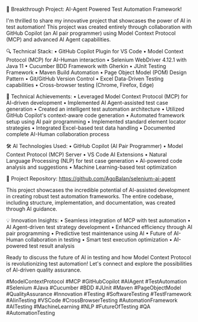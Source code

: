 🤖 Breakthrough Project: AI-Agent Powered Test Automation Framework!

I'm thrilled to share my innovative project that showcases the power of AI in test automation! This project was created entirely through collaboration with GitHub Copilot (an AI pair programmer) using Model Context Protocol (MCP) and advanced AI Agent capabilities.

🔍 Technical Stack:
• GitHub Copilot Plugin for VS Code
• Model Context Protocol (MCP) for AI-Human interaction
• Selenium WebDriver 4.12.1 with Java 11
• Cucumber BDD Framework with Gherkin
• JUnit Testing Framework
• Maven Build Automation
• Page Object Model (POM) Design Pattern
• Git/GitHub Version Control
• Excel Data-Driven Testing capabilities
• Cross-browser testing (Chrome, Firefox, Edge)

🌟 Technical Achievements:
• Leveraged Model Context Protocol (MCP) for AI-driven development
• Implemented AI Agent-assisted test case generation
• Created an intelligent test automation architecture
• Utilized GitHub Copilot's context-aware code generation
• Automated framework setup using AI pair programming
• Implemented standard element locator strategies
• Integrated Excel-based test data handling
• Documented complete AI-Human collaboration process

🛠️ AI Technologies Used:
• GitHub Copilot (AI Pair Programmer)
• Model Context Protocol (MCP) Server
• VS Code AI Extensions
• Natural Language Processing (NLP) for test case generation
• AI-powered code analysis and suggestions
• Machine Learning-based test optimization

🔗 Project Repository: https://github.com/AgoBalan/selenium-ai-agent

This project showcases the incredible potential of AI-assisted development in creating robust test automation frameworks. The entire codebase, including structure, implementation, and documentation, was created through AI guidance.

💡 Innovation Insights:
• Seamless integration of MCP with test automation
• AI Agent-driven test strategy development
• Enhanced efficiency through AI pair programming
• Predictive test maintenance using AI
• Future of AI-Human collaboration in testing
• Smart test execution optimization
• AI-powered test result analysis

Ready to discuss the future of AI in testing and how Model Context Protocol is revolutionizing test automation! Let's connect and explore the possibilities of AI-driven quality assurance.

#ModelContextProtocol #MCP #GitHubCopilot #AIAgent #TestAutomation #Selenium #Java #Cucumber #BDD #JUnit #Maven #PageObjectModel #QualityAssurance #Innovation #Testing #SoftwareTesting #TestFramework #AIinTesting #VSCode #CrossBrowserTesting #AutomationFramework #AITesting #MachineLearning #NLP #FutureOfTesting #QA #AutomationTesting
